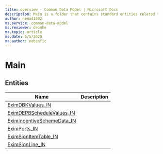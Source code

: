 ```yaml
---
title: overview - Common Data Model | Microsoft Docs
description: Main is a folder that contains standard entities related to the Common Data Model.
author: nenad1002
ms.service: common-data-model
ms.reviewer: deonhe
ms.topic: article
ms.date: 5/5/2020
ms.author: nebanfic
---
```


# Main


## Entities

|Name|Description|
|---|---|
|[EximDBKValues_IN](EximDBKValues_IN.md)||
|[EximDEPBScheduleValues_IN](EximDEPBScheduleValues_IN.md)||
|[EximIncentiveSchemeData_IN](EximIncentiveSchemeData_IN.md)||
|[EximPorts_IN](EximPorts_IN.md)||
|[EximSionItemTable_IN](EximSionItemTable_IN.md)||
|[EximSionLine_IN](EximSionLine_IN.md)||

